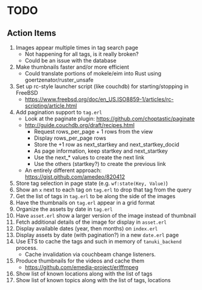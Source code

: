 # TODO

## Action Items

1. Images appear multiple times in tag search page
    * Not happening for all tags, is it really broken?
    * Could be an issue with the database
1. Make thumbnails faster and/or more efficient
    * Could translate portions of mokele/eim into Rust using goertzenator/ruster_unsafe
1. Set up rc-style launcher script (like couchdb) for starting/stopping in FreeBSD
    * https://www.freebsd.org/doc/en_US.ISO8859-1/articles/rc-scripting/article.html
1. Add pagination support to `tag.erl`
    * Look at the paginate plugin: https://github.com/choptastic/paginate
    * http://guide.couchdb.org/draft/recipes.html
        * Request rows_per_page + 1 rows from the view
        * Display rows_per_page rows
        * Store the +1 row as next_startkey and next_startkey_docid
        * As page information, keep startkey and next_startkey
        * Use the next_* values to create the next link
        * Use the others (startkey?) to create the previous link
    * An entirely different approach: https://gist.github.com/amedeo/820412
1. Store tag selection in page state (e.g. `wf:state(Key, Value)`)
1. Show an `x` next to each tag on `tag.erl` to drop that tag from the query
1. Get the list of tags in `tag.erl` to be along the side of the images
1. Have the thumbnails on `tag.erl` appear in a grid format
1. Organize the assets by date in `tag.erl`
1. Have `asset.erl` show a larger version of the image instead of thumbnail
1. Fetch additional details of the image for display in `asset.erl`
1. Display available dates (year, then months) on `index.erl`
1. Display assets by date (with pagination?) in a new `date.erl` page
1. Use ETS to cache the tags and such in memory of `tanuki_backend` process.
    * Cache invalidation via couchbeam change listeners.
1. Produce thumbnails for the videos and cache them
    * https://github.com/emedia-project/erlffmpeg
1. Show list of known locations along with the list of tags
1. Show list of known topics along with the list of tags, locations
